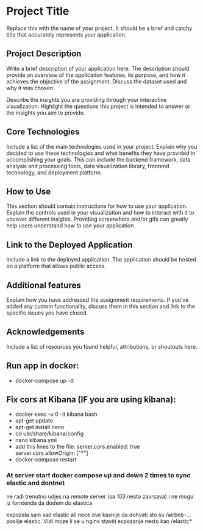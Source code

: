 # Project Title

Replace this with the name of your project. It should be a brief and catchy title that accurately represents your application.

## Project Description

Write a brief description of your application here. The description should provide an overview of the application features, its purpose, and how it achieves the objective of the assignment. Discuss the dataset used and why it was chosen.

Describe the insights you are providing through your interactive visualization. Highlight the questions this project is intended to answer or the insights you aim to provide.

## Core Technologies

Include a list of the main technologies used in your project. Explain why you decided to use these technologies and what benefits they have provided in accomplishing your goals. This can include the backend framework, data analysis and processing tools, data visualization library, frontend technology, and deployment platform.

## How to Use

This section should contain instructions for how to use your application. Explain the controls used in your visualization and how to interact with it to uncover different insights. Providing screenshots and/or gifs can greatly help users understand how to use your application.

## Link to the Deployed Application

Include a link to the deployed application. The application should be hosted on a platform that allows public access.

## Additional features

Explain how you have addressed the assignment requirements. If you've added any custom functionality, discuss them in this section and link to the specific issues you have closed.

## Acknowledgements

Include a list of resources you found helpful, attributions, or shoutouts here.

## Run app in docker: 
- docker-compose up -d  
## Fix cors at Kibana (IF you are using kibana):
- docker exec -u 0 -it kibana bash
- apt-get update
- apt-get install nano
- cd usr/share/kibana/config
- nano kibana.yml
- add this lines to the file:
server.cors.enabled: true
server.cors.allowOrigin: ["*"]
- docker-compose restart


### At server start docker compose up and down 2 times to sync elastic and dontnet

ne radi trenutno udjes na remote server  (sa 103 nesto zavrsava) i ne mogu iz forntenda da dodem do elastica  

expozala sam sad elastic ali nece ove kasnije da dohvati sto su /airbnb-... poslije elastic. Vidi moze li se u nginx staviti expozanje nesto kao /elastic*
